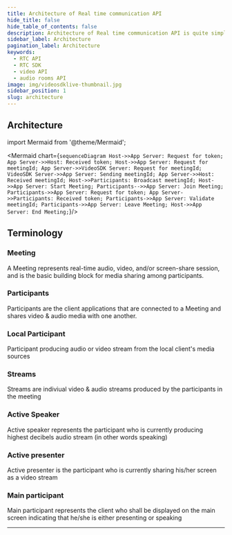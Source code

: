 ```yaml
---
title: Architecture of Real time communication API
hide_title: false
hide_table_of_contents: false
description: Architecture of Real time communication API is quite simple to understand before jumping directly to build application.
sidebar_label: Architecture
pagination_label: Architecture
keywords:
  - RTC API
  - RTC SDK
  - video API
  - audio rooms API
image: img/videosdklive-thumbnail.jpg
sidebar_position: 1
slug: architecture
---
```


## Architecture

import Mermaid from '@theme/Mermaid';

<Mermaid chart={`sequenceDiagram Host->>App Server: Request for token; App Server->>Host: Received token; Host->>App Server: Request for meetingId; App Server->>VideoSDK Server: Request for meetingId; VideoSDK Server->>App Server: Sending meetingId; App Server->>Host: Received meetingId; Host->>Participants: Broadcast meetingId; Host->>App Server: Start Meeting; Participants-->>App Server: Join Meeting; Participants->>App Server: Request for token; App Server->>Participants: Received token; Participants->>App Server: Validate meetingId; Participants->>App Server: Leave Meeting; Host->>App Server: End Meeting;`}/>

## Terminology

### Meeting

A Meeting represents real-time audio, video, and/or screen-share session, and is the basic building block for media sharing among participants.

### Participants

Participants are the client applications that are connected to a Meeting and shares video & audio media with one another.

### Local Participant

Participant producing audio or video stream from the local client's media sources

### Streams

Streams are indiviual video & audio streams produced by the participants in the meeting

### Active Speaker

Active speaker represents the participant who is currently producing highest decibels audio stream (in other words speaking)

### Active presenter

Active presenter is the participant who is currently sharing his/her screen as a video stream

### Main participant

Main participant represents the client who shall be displayed on the main screen indicating that he/she is either presenting or speaking

---
